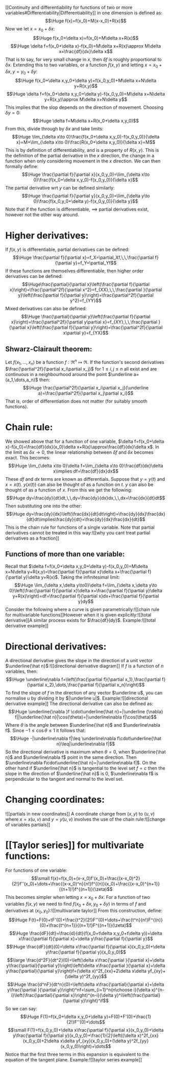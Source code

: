 [[Continuity and differentiability for functions of two or more variables#Differentiability|Differentiability]] in one dimension is defined as:$$\Huge f(x)=f(x_0)+M(x-x_0)+R(x)$$Now we let $x=x_0+\delta x$:$$\Huge f(x_0+\delta x)=f(x_0)+M\delta x+R(x)$$$$\Huge \delta f=f(x_0+\delta x)-f(x_0)=M\delta x+R(x)\approx M\delta x=\frac{df}{dx}\delta x$$That is to say, for very small change in $x$, then $\delta f$ is roughly proportional to $\delta x$. Extending this to two variables, or a function $f(x,y)$ and letting $x=x_0+\delta x, y=y_0+\delta y$:$$\Huge f(x_0+\delta x,y_0+\delta y)=f(x_0,y_0)+M\delta x+N\delta y+R(x,y)$$$$\Huge \delta f=f(x_0+\delta x,y_0+\delta y)-f(x_0,y_0)=M\delta x+N\delta y+R(x,y)\approx M\delta x+N\delta y$$This implies that the slop depends on the direction of movement. Choosing $\delta y=0$:$$\Huge \delta f=M\delta x+R(x_0+\delta x,y_0)$$From this, divide through by $\delta x$ and take limits:$$\Huge \lim_{\delta x\to 0}\frac{f(x_0+\delta x,y_0)-f(x_0,y_0)}{\delta x}=M+\lim_{\delta x\to 0}\frac{R(x_0+\delta x,y_0)}{\delta x}=M$$This is by definition of differentiability, and is a property of $R(x,y)$. This is the definition of the partial derivative in the $x$ direction, the change in a function when only considering movement in the $x$ direction. We can then formally define:$$\Huge \frac{\partial f}{\partial x}(x_0,y_0)=\lim_{\delta x\to 0}\frac{f(x_0+\delta x,y_0)-f(x_0,y_0)}{\delta x}$$The partial derivative wrt $y$ can be defined similarly:$$\Huge \frac{\partial f}{\partial y}(x_0,y_0)=\lim_{\delta y\to 0}\frac{f(x_0,y_0+\delta y)-f(x_0,y_0)}{\delta y}$$Note that if the function is differentiable, $\implies$ partial derivatives exist, however not the other way around.

# Higher derivatives:

If $f(x,y)$ is differentiable, partial derivatives can be defined:$$\Huge \frac{\partial f}{\partial x}=f_X=\partial_Xf,\,\,\frac{\partial f}{\partial y}=f_Y=\partial_Yf$$If these functions are themselves differentiable, then higher order derivatives can be defined:$$\Huge\frac{\partial}{\partial x}\left(\frac{\partial f}{\partial x}\right)=\frac{\partial^2f}{\partial x^2}=f_{XX},\,\,\frac{\partial }{\partial y}\left(\frac{\partial f}{\partial y}\right)=\frac{\partial^2f}{\partial y^2}=f_{YY}$$Mixed derivatives can also be defined:$$\Huge \frac{\partial}{\partial y}\left(\frac{\partial f}{\partial x}\right)=\frac{\partial^2f}{\partial y\partial x}=f_{XY},\,\,\frac{\partial }{\partial x}\left(\frac{\partial f}{\partial y}\right)=\frac{\partial^2f}{\partial x\partial y}=f_{YX}$$
## Shwarz-Clairault theorem:
Let $f(x_1,\dots,x_n)$ be a function $f:\Re^n\mapsto\Re$. If the function's second derivatives $\frac{\partial^2f}{\partial x_i\partial x_j}$ for $1\leq i,j\leq n$ all exist and are continuous in a neighbourhood around the point $\underline a=(a_1,\dots,a_n)$ then:$$\Huge \frac{\partial^2f}{\partial x_i\partial x_j}(\underline a)=\frac{\partial^2f}{\partial x_j\partial x_i}$$That is, order of differentiation does not matter (for suitably smooth functions).

# Chain rule:

We showed above that for a function of one variable, $\delta f=f(x_0+\delta x)-f(x_0)=\frac{df}{dx}(x_0)\delta x+R(x)\approx\frac{df}{dx}\delta x$. In the limit as $\delta x\to 0$, the linear relationship between $\delta f$ and $\delta x$ becomes exact. This becomes:$$\Huge \lim_{\delta x\to 0}\delta f=\lim_{\delta x\to 0}\frac{df}{dx}\delta x\implies df=\frac{df}{dx}dx$$These $df$ and $dx$ terms are known as differentials. Suppose that $y=y(t)$ and $x=x(t)$. $y(x(t))$ can also be thought of as a function on $t$. $y$ can also be thought of as a function of $x$. From this we get the following:$$\Huge dy=\frac{dy}{dt}dt,\,\,dy=\frac{dy}{dx}dx,\,\,dx=\frac{dx}{dt}dt$$Then substituting one into the other:$$\Huge dy=\frac{dy}{dx}\left(\frac{dx}{dt}dt\right)=\frac{dy}{dx}\frac{dx}{dt}dt\implies\frac{dy}{dt}=\frac{dy}{dx}\frac{dx}{dt}$$This is the chain rule for functions of a single variable. Note that partial derivatives cannot be treated in this way:![[why you cant treat partial derivatives as a fraction]]
## Functions of more than one variable:
Recall that $\delta f=f(x_0+\delta x,y_0+\delta y)-f(x_0,y_0)=M\delta x+N\delta y+R(x,y)=\frac{\partial f}{\partial x}\delta x+\frac{\partial f}{\partial y}\delta y+R(x)$. Taking the infinitesimal limit:$$\Huge \lim_{\delta x,\delta y\to0}\delta f=\lim_{\delta x,\delta y\to 0}\left(\frac{\partial f}{\partial x}\delta x+\frac{\partial f}{\partial y}\delta y+R(x)\right)=df=\frac{\partial f}{\partial x}dx+\frac{\partial f}{\partial y}dy$$Consider the following where a curve is given parametrically:![[chain rule for multivariable functions]]However when it is given explicitly:![[total derivative]]A similar process exists for $\frac{df}{dy}$. Example:![[total derivative example]]
# Directional derivatives:

A directional derivative gives the slope in the direction of a unit vector $\underline{\hat n}$:![[directional derivative diagram]]
If $f$ is a function of $n$ variables, then:$$\Huge \underline\nabla f=\left(\frac{\partial f}{\partial x_1},\frac{\partial f}{\partial x_2},\dots,\frac{\partial f}{\partial x_n}\right)$$To find the slope of $f$ in the direction of any vector $\underline u$, you can normalise $u$ by dividing it by $|\underline u|$. Example:![[directional derivative example]]
The directional derivative can also be defined as:$$\Huge \underline{\nabla }f \cdot\underline{\hat n}=|\underline {\nabla} f||\underline{\hat n}|\cos(\theta)=|\underline\nabla f|\cos(\theta)$$Where $\theta$ is the angle between $\underline{\hat n}$ and $\underline\nabla f$. Since $-1\leq\cos\theta\leq1$ it follows that:$$\Huge -|\underline\nabla f|\leq \underline\nabla f\cdot\underline{\hat n}\leq|\underline\nabla f|$$So the directional derivative is maximum when $\theta=0$, when $\underline{\hat n}$ and $\underline\nabla f$ point in the same direction. Then $\underline\nabla f\cdot\underline{\hat n}=|\underline\nabla f|$. On the other hand if $\underline{\hat n}$ is tangential to the level set $f=c$ then the slope in the direction of $\underline{\hat n}$ is $0$, $\underline\nabla f$ is perpendicular to the tangent and normal to the level set.

# Changing coordinates:

![[partials in new coordinates]]
A coordinate change from $(x,y)$ to $(u,v)$ where $x=x(u,v)$ and $y=y(u,v)$ involves the use of the chain rule:![[change of variables partials]]

# [[Taylor series]] for multivariate functions:

For functions of one variable:$$\small f(x)=f(x_0)+(x-x_0)f'(x_0)+\frac{(x-x_0)^2}{2!}f''(x_0)+\dots+\frac{(x-x_0)^n}{n!}f^{(n)}(x_0)+\frac{(x-x_0)^{n+1}}{(n+1)!}f^{(n+1)}(\zeta)$$This becomes simpler when letting $x=x_0+\delta x$. For a function of two variables $f(x,y)$ we need to find $f(x_0+\delta x,y_0+\delta y)$ in terms of $f$ and derivatives at $(x_0,y_0)$:![[multivariate taylor]]
From this construction, define:$$\Huge F(t)=F(0)+tF'(0)+\frac{t^2}{2!}F''(0)+\dots+\frac{t^n}{n!}F^{(n)}(0)+\frac{t^{n+1}}{(n+1)!}F^{(n+1)}(\zeta)$$$$\Huge \frac{dF}{dt}=\frac{d}{dt}(f(x_0+t\delta x,y_0+t\delta y))=\delta x\frac{\partial f}{\partial x}+\delta y\frac{\partial f}{\partial y}$$$$\Huge \frac{dF}{dt}(0)=\delta x\frac{\partial f}{\partial x}(x_0,y_0)+\delta y\frac{\partial f}{\partial y}(x_0,y_0)$$$$\large \frac{d^2F}{dt^2}(0)=\left(\delta x\frac{\partial }{\partial x}+\delta y\frac{\partial}{\partial y}\right)\left(\delta x\frac{\partial }{\partial x}+\delta y\frac{\partial}{\partial y}\right)f=(\delta x)^2f_{xx}+2\delta x\delta yf_{xy}+(\delta y)^2f_{yy}$$$$\Huge \frac{d^nF}{dt^n}(0)=\left(\delta x\frac{\partial}{\partial x}+\delta y\frac{\partial }{\partial y}\right)^nf=\sum_{i=1}^n{n\choose i}(\delta x)^{n-i}\left(\frac{\partial}{\partial x}\right)^{n-i}(\delta y)^i\left(\frac{\partial}{\partial y}\right)^if$$
So we can say:$$\Huge F(1)=f(x_0+\delta x,y_0+\delta y)=F(0)+F'(0)+\frac{1}{2!}F''(0)+\dots$$$$\small F(1)=f(x_0,y_0)+\delta x\frac{\partial f}{\partial x}(x_0,y_0)+\delta y\frac{\partial f}{\partial y}(x_0,y_0)+\frac{1}{2}\left((\delta x)^2f_{xx}(x_0,y_0)+2\delta x\delta yf_{xy}(x_0,y_0)+(\delta y)^2f_{yy}(x_0,y_0)\right)+\dots$$Notice that the first three terms in this expansion is equivalent to the equation of the tangent plane. Example:![[taylor series example]]